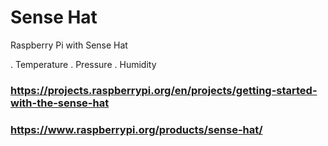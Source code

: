 # Sense Hat

Raspberry Pi with Sense Hat 

. Temperature
. Pressure
. Humidity

### https://projects.raspberrypi.org/en/projects/getting-started-with-the-sense-hat
### https://www.raspberrypi.org/products/sense-hat/

